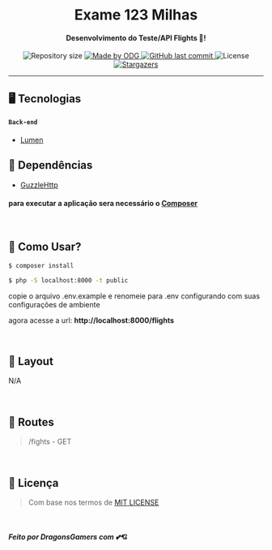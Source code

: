 <h1 align="center">
  Exame 123 Milhas
</h1>

<h4 align="center">Desenvolvimento do Teste/API Flights 🚀!</h4>

<p align="center">	

  <img alt="Repository size" src="https://img.shields.io/github/repo-size/ODGodinho/Exame-123milhas">
	
  <a href="https://www.linkedin.com/in/victor-alves-godinho-479647142/">
    <img alt="Made by ODG" src="https://img.shields.io/badge/made%20by-ODGodinho-%2304D361">
  </a>
  
  <a href="https://github.com/ODGodinho/Exame-123milhas/commits/master">
    <img alt="GitHub last commit" src="https://img.shields.io/github/last-commit/ODGodinho/Exame-123milhas">
  </a>

  <img alt="License" src="https://img.shields.io/badge/license-MIT-brightgreen">
   <a href="https://github.com/ODGodinho/Exame-123milhas/stargazers">
    <img alt="Stargazers" src="https://img.shields.io/github/stars/ODGodinho/Exame-123milhas?style=social">
  </a>
  
</p>


---

## 🖥 Tecnologias

#### `Back-end`

- [Lumen](https://lumen.laravel.com/)


## 📁 Dependências

- [GuzzleHttp](https://docs.guzzlephp.org/en/stable/)

#### para executar a aplicação sera necessário o [Composer](https://getcomposer.org/download/)
<br>


## 🎴 Como Usar?

```bash
$ composer install

$ php -S localhost:8000 -t public
```

copie o arquivo .env.example e renomeie para .env configurando com suas configurações de ambiente

agora acesse a url: **http://localhost:8000/flights**

<br>

## 🍥 Layout 

N/A

<br>

## 🔗 Routes 

> /fights - GET

<br>


## 📙 Licença

> Com base nos termos de [MIT LICENSE](https://opensource.org/licenses/MIT)

<br>

##### Feito por DragonsGamers com 💕💘
